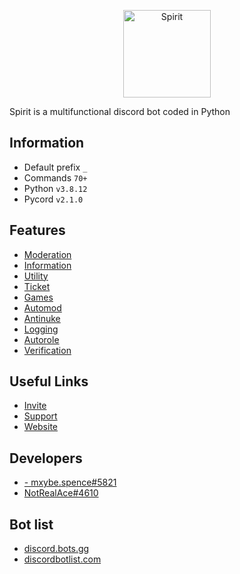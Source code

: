 <p align="center">
  <a href="https://discordapp.com/oauth2/authorize?client_id=1005149276042690672&scope=bot+applications.commands&permissions=8">
    <img
      alt="Spirit"
      src="https://images-ext-2.discordapp.net/external/PiNeBDVQiDgb1CIHGIXzd8h6JOySl93ie86hWZpzJO4/%3Fsize%3D1024/https/cdn.discordapp.com/avatars/1005149276042690672/f22f32ef1bfc2fb00c4cbc46cf4e0e0f.png"
      width="140"
    />
  </a>
</p>
Spirit is a multifunctional discord bot coded in Python

## Information
* Default prefix `_`<br>
* Commands `70+`
* Python `v3.8.12`
* Pycord `v2.1.0`

## Features

- [Moderation](https://github.com/Spence9/Spirit/wiki/moderation)<br>
- [Information](https://github.com/Spence9/Spirit/wiki/information)<br>
- [Utility](https://github.com/Spence9/Spirit/wiki/utility)<br>
- [Ticket](https://github.com/Spence9/Spirit/wiki/ticket)<br>
- [Games](https://github.com/Spence9/Spirit/wiki/games)<br>
- [Automod](https://github.com/Spence9/Spirit/wiki/automod)<br>
- [Antinuke](https://github.com/Spence9/Spirit/wiki/antinuke)<br>
- [Logging](https://github.com/Spence9/Spirit/wiki/logging)<br>
- [Autorole](https://github.com/Spence9/Spirit/wiki/autorole)<br>
- [Verification](https://github.com/Spence9/Spirit/wiki/verification)

## Useful Links

- [Invite](https://discordapp.com/oauth2/authorize?client_id=1005149276042690672&scope=bot+applications.commands&permissions=8)<br>
- [Support](https://discord.gg/uccjvEuz3f)
- [Website](https://spirit-hq.github.io/)

## Developers
- [- mxybe.spence#5821](https://discord.com/users/971351289306947594)<br>
- [NotRealAce#4610](https://discord.com/users/1004931460681171026)

## Bot list
- [discord.bots.gg](https://discord.bots.gg/bots/1005149276042690672)<br>
- [discordbotlist.com](https://discordbotlist.com/bots/spirit-3699)
